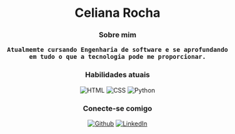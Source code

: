 <h1 align="center"> Celiana Rocha </h1>

<h3 align="center"> Sobre mim

````
Atualmemte cursando Engenharia de software e se aprofundando em tudo o que a tecnologia pode me proporcionar.
````

</h3>

<h3 align="center"> Habilidades atuais </h3>

<div align= "center"> 

![HTML](https://img.shields.io/badge/HTML-000?style=for-the-badge&logo=html5&logoColor=30A3DC) ![CSS](https://img.shields.io/badge/CSS-000?style=for-the-badge&logo=css3&logoColor=E94D5F) ![Python](https://img.shields.io/badge/python-000?style=for-the-badge&logo=python&logoColor=ffdd54)

</div>

<h3 align="center">Conecte-se comigo </h3>

<div align= "center">

[![Github](https://img.shields.io/badge/Github-000?style=for-the-badge&logo=Github&logoColor=fffff)](https://github.com/Celiana-Rocha) [![LinkedIn](https://img.shields.io/badge/LinkedIn-0077B5?style=for-the-badge&logo=linkedin&logoColor=white)](www.linkedin.com/in/celiana-rocha-aa461824a)

</div>